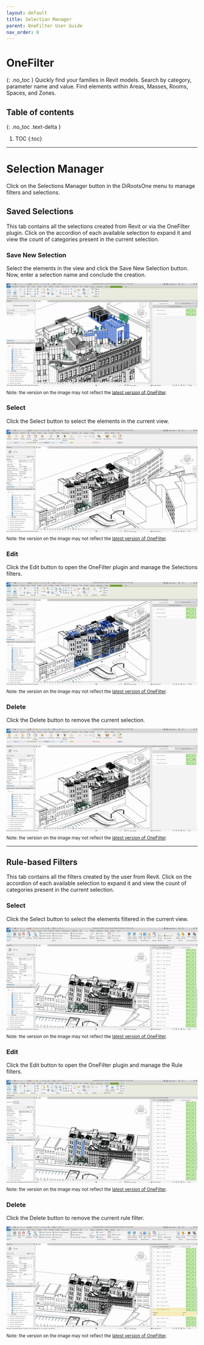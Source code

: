 ```yaml
---
layout: default
title: Selection Manager
parent: OneFilter User Guide
nav_order: 8
---
```


# OneFilter
{: .no_toc }
Quickly find your families in Revit models. Search by category, parameter name and value. Find elements within Areas, Masses, Rooms, Spaces, and Zones.
## Table of contents
{: .no_toc .text-delta }

1. TOC
{:toc}

---

# Selection Manager

Click on the Selections Manager button in the DiRootsOne menu to manage filters and selections.

## Saved Selections

This tab contains all the selections created from Revit or via the OneFilter plugin.
Click on the accordion of each available selection to expand it and view the count of categories present in the current selection.

### Save New Selection

Select the elements in the view and click the Save New Selection button. Now, enter a selection name and conclude the creation. 

![Selection Manager select elements](../../../assets\images\OneFilter\OF-Sm-New-Selection.gif)  
<sub>Note: the version on the image may not reflect the [latest version of OneFilter](https://diroots.com/revit-plugins/revit-advanced-filter-onefilter/).</sub>

### Select

Click the Select button to select the elements in the current view.

![Selection Manager select elements](../../../assets\images\OneFilter\OF-Sm-Select.gif)  
<sub>Note: the version on the image may not reflect the [latest version of OneFilter](https://diroots.com/revit-plugins/revit-advanced-filter-onefilter/).</sub>

### Edit

Click the Edit button to open the OneFilter plugin and manage the Selections filters.

![Selection Manager edit selection](../../../assets\images\OneFilter\OF-Sm-Edit.gif)  
<sub>Note: the version on the image may not reflect the [latest version of OneFilter](https://diroots.com/revit-plugins/revit-advanced-filter-onefilter/).</sub>

### Delete

Click the Delete button to remove the current selection.

![Selection Manager delete selection](../../../assets\images\OneFilter\OF-Sm-Delete.gif)  
<sub>Note: the version on the image may not reflect the [latest version of OneFilter](https://diroots.com/revit-plugins/revit-advanced-filter-onefilter/).</sub>

---

## Rule-based Filters

This tab contains all the filters created by the user from Revit.
Click on the accordion of each available selection to expand it and view the count of categories present in the current selection.

### Select

Click the Select button to select the elements filtered in the current view.

![Selection Manager select elements](../../../assets\images\OneFilter\OF-Sm-SelectRule.gif)  
<sub>Note: the version on the image may not reflect the [latest version of OneFilter](https://diroots.com/revit-plugins/revit-advanced-filter-onefilter/).</sub>

### Edit

Click the Edit button to open the OneFilter plugin and manage the Rule filters.

![Selection Manager edit rule filters](../../../assets\images\OneFilter\OF-Sm-EditRule.gif)  
<sub>Note: the version on the image may not reflect the [latest version of OneFilter](https://diroots.com/revit-plugins/revit-advanced-filter-onefilter/).</sub>

### Delete

Click the Delete button to remove the current rule filter.

![Selection Manager delete selection](../../../assets\images\OneFilter\OF-Sm-DeleteRule.gif)  
<sub>Note: the version on the image may not reflect the [latest version of OneFilter](https://diroots.com/revit-plugins/revit-advanced-filter-onefilter/).</sub>